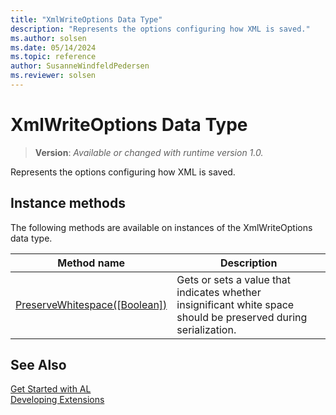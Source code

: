 ```yaml
---
title: "XmlWriteOptions Data Type"
description: "Represents the options configuring how XML is saved."
ms.author: solsen
ms.date: 05/14/2024
ms.topic: reference
author: SusanneWindfeldPedersen
ms.reviewer: solsen
---
```

[//]: # (START>DO_NOT_EDIT)
[//]: # (IMPORTANT:Do not edit any of the content between here and the END>DO_NOT_EDIT.)
[//]: # (Any modifications should be made in the .xml files in the ModernDev repo.)
# XmlWriteOptions Data Type
> **Version**: _Available or changed with runtime version 1.0._

Represents the options configuring how XML is saved.



## Instance methods
The following methods are available on instances of the XmlWriteOptions data type.

|Method name|Description|
|-----------|-----------|
|[PreserveWhitespace([Boolean])](xmlwriteoptions-preservewhitespace-method.md)|Gets or sets a value that indicates whether insignificant white space should be preserved during serialization.|

[//]: # (IMPORTANT: END>DO_NOT_EDIT)
## See Also  
[Get Started with AL](../../devenv-get-started.md)  
[Developing Extensions](../../devenv-dev-overview.md)  